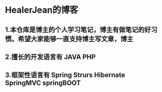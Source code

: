 # HealerJean的博客
## 1.本仓库是博主的个人学习笔记，博主有做笔记的好习惯。希望大家能够一直支持博主写文章，博主 
## 2.擅长的开发语言有 JAVA PHP 
## 3.框架性语言有 Spring Strurs Hibernate SpringMVC springBOOT
